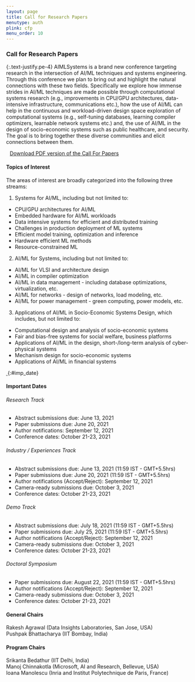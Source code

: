 ```yaml
---
layout: page
title: Call for Research Papers
menutype: auth
plink: cfp
menu_order: 10
---
```


### Call for Research Papers

{:.text-justify.pe-4}
AIMLSystems is a brand new conference targeting research in the intersection of AI/ML
techniques and systems engineering. Through this conference we plan to bring out and highlight
the natural connections with these two fields. Specifically we explore how immense strides in
AI/ML techniques are made possible through computational systems research (e.g.,
improvements in CPU/GPU architectures, data-intensive infrastructure, communications etc.), 
how the use of AI/ML can help in the continuous and workload-driven design space exploration
of computational systems (e.g., self-tuning databases, learning compiler optimizers, learnable
network systems etc.) and, the use of AI/ML in the design of socio-economic systems such as
public healthcare, and security.  The goal is to bring together these diverse communities and
elicit connections between them.

<div class="callout callout-primary me-4">
<a href="{{ site.baseurl }}/docs/{{ site.cfp_pdf }}" download="AIMLSystems - Call for Papers.pdf"><i class="bi bi-download" style="margin-right: 10px;"></i>  Download PDF version of the Call For Papers</a>
</div>


#### Topics of Interest

The areas of interest are broadly categorized into the following three streams: 

1. Systems for AI/ML, including but not limited to:  
  * CPU/GPU architectures for AI/ML
  * Embedded hardware for AI/ML workloads
  * Data intensive systems for efficient and distributed training
  * Challenges in production deployment of ML systems
  * Efficient model training, optimization and inference
  * Hardware efficient ML methods
  * Resource-constrained ML
2. AI/ML for Systems, including but not limited to: 
  * AI/ML for VLSI and architecture design
  * AI/ML in compiler optimization 
  * AI/ML in data management - including database optimizations, virtualization, etc.
  * AI/ML for networks - design of networks, load modeling, etc.
  * AI/ML for power management - green computing, power models, etc.
3. Applications of AI/ML in Socio-Economic Systems Design, which includes, but not
limited to: 
  * Computational design and analysis of socio-economic systems
  * Fair and bias-free systems for social welfare, business platforms
  * Applications of AI/ML in the design, short-/long-term analysis of cyber-physical systems
  * Mechanism design for socio-economic systems
  * Applications of AI/ML in financial systems


[&nbsp;](#imp_date){:#imp_date}
#### Important Dates

###### Research Track 
* Abstract submissions due: June 13, 2021
* Paper submissions due: June 20, 2021 
* Author notifications: September 12, 2021
* Conference dates: October 21-23, 2021

###### Industry / Experiences Track
* Abstract submissions due: June 13, 2021 (11:59 IST - GMT+5.5hrs)
* Paper submissions due: June 20, 2021 (11:59 IST - GMT+5.5hrs) 
* Author notifications (Accept/Reject): September 12, 2021
* Camera-ready submissions due: October 3, 2021
* Conference dates: October 21-23, 2021 

###### Demo Track 
* Abstract submissions due: July 18, 2021 (11:59 IST - GMT+5.5hrs)
* Paper submissions due: July 25, 2021 (11:59 IST - GMT+5.5hrs) 
* Author notifications (Accept/Reject): September 12, 2021
* Camera-ready submissions due: October 3, 2021
* Conference dates: October 21-23, 2021 

###### Doctoral Symposium 
* Paper submissions due: August 22, 2021 (11:59 IST - GMT+5.5hrs) 
* Author notifications (Accept/Reject): September 12, 2021
* Camera-ready submissions due: October 3, 2021
* Conference dates: October 21-23, 2021 


#### General Chairs

Rakesh Agrawal (Data Insights Laboratories, San Jose, USA) \
Pushpak Bhattacharya (IIT Bombay, India)

#### Program Chairs
Srikanta Bedathur (IIT Delhi, India) \
Manoj Chinnakotla (Microsoft, AI and Research, Bellevue, USA) \
Ioana Manolescu (Inria and Institut Polytechnique de Paris, France)




